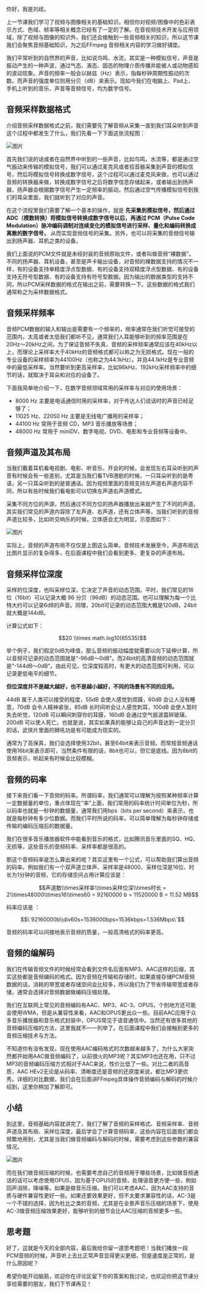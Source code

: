 你好，我是刘歧。

上一节课我们学习了视频与图像相关的基础知识，相信你对视频/图像中的色彩表示方式、色域、帧率等相关概念已经有了一定的了解。在音视频技术开发与应用领域，除了视频与图像的知识外，我们还会接触到一些音频相关的知识，所以这节课我们会聚焦音频基础知识，为之后FFmpeg 音频相关内容的学习做好铺垫。

我们平常听到的自然界的声音，比如说鸟鸣、水流，其实是一种模拟信号，声音是振动产生的一种声波，通过气态、液态、固态的物理介质传播并能被人或动物感知的波动现象。声音的频率一般会以赫兹（Hz）表示，指每秒钟周期性振动的次数。而声音的强度单位则用分贝（dB）来表示。现如今我们在电脑上、Pad上、手机上听到的音乐、声音等音频信号，均为数字信号。

## 音频采样数据格式

介绍音频采样数据格式之前，我们需要先了解音频从采集一直到我们耳朵听到声音这个过程中都发生了什么，我们先看一下下面这张流程图：

![图片](https://static001.geekbang.org/resource/image/ae/f2/aec34f3bc25b0ffcca2718eaa0b5b1f2.png?wh=1331x352)

首先我们说的话或者在自然界中听到的一些声音，比如鸟鸣，水流等，都是通过空气振动来传输的模拟信号，我们可以通过麦克风或者拾音器采集到声音的模拟信号，然后将模拟信号转换成数字信号，这个过程可以通过麦克风来做，也可以通过音频的转换器来做，转换成数字信号之后将数字信息存储起来，或者输出到扬声器，扬声器会根据数字信号产生一定频率的振动，然后通过空气传播模拟信号到我们的耳朵里面，我们就听到了对应的声音。

在这个流程里我们需要了解一个基本的操作，就是 **先采集到模拟信号，然后通过ADC（模数转换）将模拟信号转换成数字信号以后，再通过 PCM（Pulse Code Modulation）脉冲编码调制对连续变化的模拟信号进行采样、量化和编码转换成离散的数字信号，** 从而实现音频信号的采集。另外，也可以将采集的音频信号输出到扬声器、耳机之类的设备。

我们上面说的PCM文件就是未经封装的音频原始文件，或者叫做音频“裸数据”。不同的扬声器、耳机设备，甚至是声卡输出设备，对音频的裸数据支持的情况不一样，有的设备支持单精度浮点型数据、有的设备支持双精度浮点型数据、有的设备支持无符号型数据、有的设备支持有符号型数据。因为输出的数据类型的支持不同，所以PCM采样数据的格式在输出之前，需要转换一下。这些数据的格式我们通常称之为采样数据格式。

## 音频采样频率

音频PCM数据的输入和输出是需要有一个频率的，频率通常在我们听觉可接受的范围内，太高或者太低我们都听不见，通常我们人耳能够听到的频率范围是在20Hz～20kHz之间，为了保证音频不失真，音频的采样频率通常应该在40kHz以上，而理论上采样率大于40kHz的音频格式都可以称之为无损格式。现在一般的专业设备的采样频率为44100Hz（也称之为44.1kHz）。并且44.1kHz是专业音频中的最低采样率。当然要听到更高采样率，比如96kHz、192kHz采样频率中的细节的话，就取决于耳朵和对应的设备了。

下面我简单地介绍一下，在数字音频领域常用的采样率与对应的使用场景：

- 8000 Hz 主要是电话通信时用的采样率，对于传达人们说话时的声音已经足够了；
- 11025 Hz、22050 Hz 主要是无线电广播用的采样率；
- 44100 Hz 常用于音频 CD，MP3 音乐播放等场景；
- 48000 Hz 常用于 miniDV、数字电视、DVD、电影和专业音频等设备中。

## 音频声道及其布局

当我们戴着耳机看电视剧、电影、听音乐、开会的时候，会发现左右耳朵听到的声音有时候会有一些差别，尤其是当我们看TVB港剧的时候，一只耳朵听到的是粤语，另一只耳朵听到的是普通话。因为视频里面的音频支持左声道右声道内容不同，所以有些时候我们看电影可以切换左声道右声道模式。

采集不同方位的声源，然后通过不同方位的扬声器播放出来就产生了不同的声道。其实我们常见的声道内容除了左声道、右声道，还有立体声等，当我们听到的音频声道比较多，比如听交响乐的时候，立体感会尤为明显，示意图如下：

![图片](https://static001.geekbang.org/resource/image/26/d0/2633eb025d3243359794929b518f76d0.png?wh=1249x850)

实际上，音频的声道布局不仅仅是上图这么简单。音频技术发展至今，声道布局远比图片显示的复杂得多，在后面课程中我们会看到更多、更复杂的声道布局。

## 音频采样位深度

采样的位深度，也叫采样位深，它决定了声音的动态范围。平时，我们常见的16位（16bit）可以记录大概 96 分贝（96dB）的动态范围。也可以理解为每一个比特大约可以记录6dB的声音。同理，20bit可记录的动态范围大概是120dB，24bit就大概是144dB。

计算公式如下：

$$20 \\times math.log10(65535)$$

举个例子，我们假定0dB为峰值，那么音频的振动幅度就需要以向下延伸计算，所以音频可记录的动态范围就是“-96dB～0dB”。而24bit的高清音频的动态范围就是“-144dB～0dB”。由此可见，位深度较高时，有更大的动态范围可利用，可以记录更低电平的细节。

**但位深度并不是越大越好，也不是越小越好，不同的场景有不同的应用。**

44dB 属于人类可以接受的程度，55dB 会使人感觉到烦躁，60dB 会让人没有睡意，70dB 会令人精神紧张，85dB 长时间听会让人感觉刺耳，100dB 会使人暂时失去听觉，120dB 可以瞬间刺穿你的耳膜，160dB 会通过空气振波震碎玻璃，200dB 可以使人死亡。也就是说，其实如果真的能够让自己的声音达到一定分贝的话，武侠片里面的狮吼功是有可能成为现实的。

通常为了高保真，我们会选择使用32bit，甚至64bit来表示音频。而常规音频通话使用16bit来表示即可，当然条件有限的话，8bit也可以，但它是底线。因为8bit的音频表示，听起来有时候会比较模糊。

## 音频的码率

接下来我们看一下音频的码率。所谓码率，我们通常可以理解为按照某种频率计算一定数据量的单位，重点体现在“率”上面，我们常用的码率统计时间单位为秒，所以码率也就是一秒钟的数据量，通常我们用bps（bits per second）来表示，也就是每秒钟有多少位数据。而我们平时所说的码率，可以简单理解为每秒钟存储或传输的编码压缩后的数据量。

我们在很多音乐播放器软件中能看到音乐的格式，比如腾讯音乐里面的SQ、HQ、无损等，这些音乐的音频码率、采样率都是很高的。

那这个音频码率是怎么算出来的呢？其实这里有一个公式，可以帮助我们算出音频的码率。例如我们有一个双声道立体声、采样率是48000、采样位深是16位、时长为1分钟的音频，它的存储空间占用计算应该是：

$$声道数\\times采样率\\times采样位深\\times时长 = 2\\times48000\\times16\\times60 = 92160000 b = 11520000 B = 11.52 MB$$

码率应该是 ：

$$\`92160000b\\div60s=1536000bps=1536kbps=1.536Mbps\`$$

音频的码率可以间接地表示音频的质量，一般高清格式的码率更高。

## 音频的编解码

我们在传输音频文件的时候经常会看到文件名后面有MP3、AAC这样的后缀，其实这些都是音频编码的格式。因为音频在传输和存储时，如果直接存储PCM音频数据的话，消耗的带宽或者存储空间会比较多，所以我们为了节省传输带宽或者存储，通常会选择对音频数据做编码压缩处理。

我们在互联网上常见的音频编码有AAC、MP3、AC-3、OPUS，个别地方还可能会使用WMA，但是从兼容性来看，AAC和OPUS更出众一些。目前AAC应用于众多音乐播放器和音乐格式封装中，OPUS常见于语音通信中。当然还有很多其他的音频编码压缩的方法，这里我就不一一列举了。在后面课程中我们会接触到更多的音频压缩技术与方法。

不知道你有没有发现，现在使用AAC编码格式的次数越来越多了，为什么大家突然都开始用AAC做音频编码了，以前很火的MP3呢？其实MP3也还在用，只不过MP3的音频编码压缩方式相对于AAC来说，性价比低了一些。对比二者的高音质，AAC HEv2无论是从码率、清晰度还是音频的还原度来说，都比MP3更优秀。详细的对比数据，我们会在后面讲FFmpeg具体操作音频编码与解码的时候介绍到，这里你稍加了解即可。

## 小结

到这里，音频基础内容就讲完了，我们了解了音频的采样格式、音频采样率、音频声道及其布局、采样位深度，最后学会了计算音频码率，这些内容在后面我们都会频繁地用到，尤其是当我们做音频编码与解码的时候，需要考虑到这些参数的兼容情况。

![图片](https://static001.geekbang.org/resource/image/6f/a1/6fc968efe49636c453c7e5ff83837aa1.png?wh=1920x1237)

而在我们做音频压缩的时候，也需要考虑自己的音频用于哪些场景，比如做音频通话的话可以考虑使用OPUS，因为基于OPUS的音频，处理语音更方便一些，例如回声消除，降噪等。如果是做音乐压缩，我们可以考虑AAC，因为AAC支持的音质与硬件兼容性更好一些。如果还要效果更好，但不太要求兼容性的话，AC-3是一个不错的选择，因为杜比之类的音频，尤其是在全景声音乐压缩的场景下，使用AC-3做音频压缩效果更好，能够听到的细节会比AAC压缩的音频更多一些。

## 思考题

好了，这就是今天的全部内容，最后我给你留一道思考题吧！当我们播放一段PCM音频的时候，声音听上去比正常声音显得更尖更细，但是速度是正常的，是什么原因呢？

希望你能开动脑筋，欢迎你在评论区留下你的答案和我讨论，也欢迎你把这节课分享给需要的朋友，我们下节课再见！